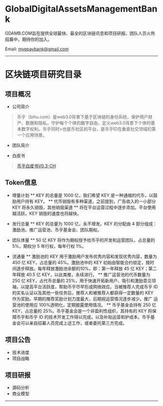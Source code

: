 # GlobalDigitalAssetsManagementBank
GDAMB.COM旨在提供全球最快、最全的区块链讯息和项目研报。团队人员火热招募中，期待你的加入。

Email: myepaybank@gmail.com

----------------
# 区块链项目研究目录

## 项目概况

* 公司简介
>币乎（bihu.com）是web3.0背景下基于区块链的身份系统，保护用户财产、数据和隐私，守护每个个体的数字自由，定义web3.0背景下个体的基本数字权利。币乎同时>也是币社区的平台，是币乎ID在垂直社交领域的第一个应用场景。

* 团队简介

* 白皮书
> [币乎白皮书V0.3-CH](https://github.com/GDAMB/GlobalDigitalAssetsManagementBank/blob/master/BiHu-Research-GDAMB/BIHU-White-Paper-V0.3->CH.pdf)

## Token信息

* 增量计划
** KEY 的总量是 1000 亿，我们希望 KEY 是一种通缩的代币，以鼓励用户持有 KEY。
** 代币销毁有多种渠道，之前提到，广告收入的一小部分 KEY 将永久销毁，其他销毁渠道
** 将在平台运营过程中逐步添加。平台使用越活跃，KEY 销毁的速度也将越快。

*  发行总量 
** KEY 的总量为 1000 亿，永不增发。KEY 的分配由 4 部分组成：激励池、推广运营池、币乎基金会、团队期权。

*  团队体量
** 50 亿 KEY 将作为期权授予给币乎的开发和运营团队，占总量的 5%，期权分 5 年行权，每年行权 1%。

*  流通量 
** 激励池的 KEY 用于激励用户发布优秀内容和发现优秀内容，数量为 450 亿 KEY，占总量的 45%。激励池中的 KEY 初始由智能合约锁定，按时间逐步释放。每年释放激励池余额的10%，即：第一年释放 45 亿 KEY；第二年释放 40.5 亿 KEY，以此类推，永续进行。
** 推广运营池的代币数量为 250 亿 KEY，占代币总量的 25%，用于快速开拓新用户、吸引和激励意见领袖，以提高平台活跃度，帮助币乎尽早形成网络效应。当被推荐人完成币乎 ID的实名认证以及其他一些任务后，推荐人和被推荐人都获得一定数量的 KEY 作为奖励。早期的推荐奖励计划力度最大，后期视运营情况逐步减少。推广 运营池的使用应 100%透明化，定期披露使用情况。
** 币乎基金会持有 250 亿 KEY，占总量的 25%。币乎基金会是一个非盈利性组织，其持有的 KEY 将保障币乎和币乎 ID 的技术开发工作得以完成，以及补贴运营和护成本。币乎基金会可以亲自招募人员完成上述工作，或者委托第三方完成。


## 项目公告

* 技术进度
* 项目战略

## 项目研报

* 源码分析
* 商业模型

----------------
